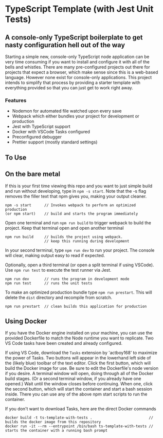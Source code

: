 # TypeScript Template (with Jest Unit Tests)

## A console-only TypeScript boilerplate to get nasty configuration hell out of the way

Starting a simple new, console-only TypeScript node application can be very time consuming if you want to install and configure it with all of the bells and whistles. There are many pre-configured projects out there for projects that expect a browser, which make sense since this is a web-based language. However none exist for console-only applications. This project intends to simplify that process by providing a starter template with everything provided so that you can just get to work right away.

### Features

- Nodemon for automated file watched upon every save
- Webpack which either bundles your project for development or production
- Jest with TypeScript support
- Docker with VSCode Tasks configured
- Preconfigured debugger
- Prettier support (mostly standard settings)

## To Use

## On the bare metal

If this is your first time viewing this repo and you want to just simple build and run without developing, type in `npm -s start`. Note that the -s flag removes the filler text that npm gives you, making your output cleaner.

```
npm -s start      // Invokes webpack to perform an optimized production
(or npm start)    // build and starts the program immediately
```

Open one terminal and run `npm run build` to trigger webpack to build the project. Keep that terminal open and open another terminal

```
npm run build     // builds the project using webpack.
                  // keep this running during development
```

In your second terminal, type `npm run dev` to run your project. The console will clear, making output easy to read if expected.

Optionally, open a third terminal (or open a split terminal if using VSCode). Use `npm run test` to execute the test runner via Jest.

```
npm run dev       // runs the program in development mode
npm run test      // runs the unit tests
```

To make an optimized production bundle type `npm run prestart`. This will delete the `dist` directory and recompile from scratch.

```
npm run prestart  // clean builds this application for production
```

## Using Docker

If you have the Docker engine installed on your machine, you can use the provided Dockerfile to match the Node runtime you want to replicate. Two VS Code tasks have been created and already configured.

If using VS Code, download the `Tasks` extension by 'actboy168' to maximize the power of Tasks. Two buttons will appear in the lowerhand left side of the (likely blue) toolbar of the text editor. Click the first button, which will build the Docker image for use. Be sure to edit the Dockerfile's node version if you desire. A terminal window will open, doing through all of the Docker build stages. (Or a second terminal window, if you already have one opened.) Wait until the window closes before continuing. When one, click the second button, which will start the container and start a bash session inside. There you can use any of the above npm start scripts to run the container.

If you don't want to download Tasks, here are the direct Docker commands

```
docker build -t ts-template-with-tests .                          // builds the docker image from this repository
docker run -it --rm --entrypoint /bin/bash ts-template-with-tests // starts the container with a running bash prompt
```
